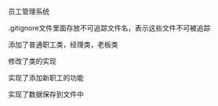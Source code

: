 <!--
 * @Description: 
 * @Author:  shang guan meng luo
 * @version: 
 * @Date: 2024-09-17 11:15:54
 * @LastEditTime: 2024-09-20 22:37:32
-->
员工管理系统

.gitignore文件里面存放不可追踪文件名，表示这些文件不可被追踪

添加了普通职工类，经理类，老板类

修改了类的实现

实现了添加新职工的功能

实现了数据保存到文件中
